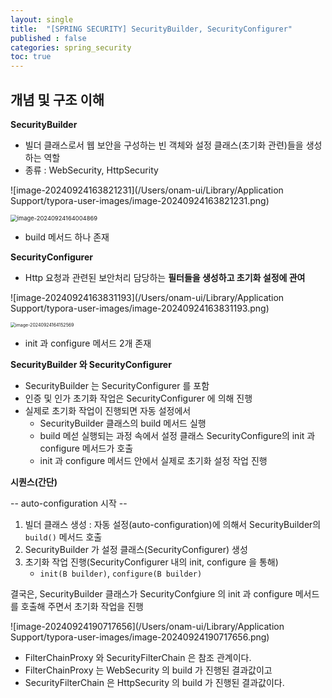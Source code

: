 ```yaml
---
layout: single
title:  "[SPRING SECURITY] SecurityBuilder, SecurityConfigurer"
published : false
categories: spring_security
toc: true
---
```


## 개념 및 구조 이해

**SecurityBuilder**

- 빌더 클래스로서 웹 보안을 구성하는 빈 객체와 설정 클래스(초기화 관련)들을 생성하는 역할
- 종류 : WebSecurity, HttpSecurity

![image-20240924163821231](/Users/onam-ui/Library/Application Support/typora-user-images/image-20240924163821231.png)

<img src="/Users/onam-ui/Library/Application Support/typora-user-images/image-20240924164004869.png" alt="image-20240924164004869" style="zoom: 67%;" />

- build 메서드 하나 존재

**SecurityConfigurer**

- Http 요청과 관련된 보안처리 담당하는 **필터들을 생성하고 초기화 설정에 관여**

![image-20240924163831193](/Users/onam-ui/Library/Application Support/typora-user-images/image-20240924163831193.png)

<img src="/Users/onam-ui/Library/Application Support/typora-user-images/image-20240924164152569.png" alt="image-20240924164152569" style="zoom:50%;" />

- init 과 configure 메서드 2개 존재

**SecurityBuilder 와 SecurityConfigurer**

- SecurityBuilder 는 SecurityConfigurer 를 포함
- 인증 및 인가 초기화 작업은 SecurityConfigurer 에 의해 진행
- 실제로 초기화 작업이 진행되면 자동 설정에서
  - SecurityBuilder 클래스의 build 메서드 실행
  - build 메섣 실행되는 과정 속에서 설정 클래스 SecurityConfigure의 init 과 configure 메서드가 호출
  - init 과 configure 메서드 안에서 실제로 초기화 설정 작업 진행

**시퀀스(간단)**

-- auto-configuration 시작 --

1. 빌더 클래스 생성 : 자동 설정(auto-configuration)에 의해서 SecurityBuilder의 `build()` 메서드 호출
2. SecurityBuilder 가 설정 클래스(SecurityConfigurer) 생성
3. 초기화 작업 진행(SecurityConfigurer 내의 init, configure 을 통해)
   - `init(B builder)`, `configure(B builder)`

결국은, SecurityBuilder 클래스가 SecurityConfgiure 의 init 과 configure 메서드를 호출해 주면서 초기화 작업을 진행

![image-20240924190717656](/Users/onam-ui/Library/Application Support/typora-user-images/image-20240924190717656.png)

- FilterChainProxy 와 SecurityFilterChain 은 참조 관계이다.
- FilterChainProxy 는 WebSecurity 의 build 가 진행된 결과값이고
- SecurityFilterChain 은 HttpSecurity 의 build 가 진행된 결과값이다.

